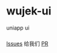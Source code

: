 # wujek-ui
  uniapp ui 

### 
[Issues](https://github.com/allinzhang/wujek-ui/issues) 给我们
[PR](https://github.com/allinzhang/wujek-ui/pulls)